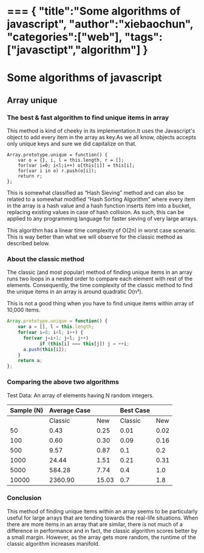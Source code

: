 ===
{
    "title":"Some algorithms of javascript",
    "author":"xiebaochun",
    "categories":["web"],
    "tags":["javasctipt","algorithm"]
}
===

# Some algorithms of javascript

## Array unique
### The best & fast algorithm to find unique items in array
This method is kind of cheeky in its implementation.It uses the Javascript's object to add every item in the array as key.As we all know,
objects accepts only unique keys and sure we did capitalize on that.
```
Array.prototype.unique = function() {
	var o = {}, i, l = this.length, r = [];
	for(var i=0; i<l;i++) o[this[i]] = this[i];
	for(var i in o) r.push(o[i]);
	return r;
};
``` 
This is somewhat classified as “Hash Sieving” method and can also be related to a somewhat modified “Hash Sorting Algorithm” where every item in the array is a hash value and a hash function inserts item into a bucket, replacing existing values in case of hash collision. As such, this can be applied to any programming language for faster sieving of very large arrays.

This algorithm has a linear time complexity of O(2n) in worst case scenario. This is way better than what we will observe for the classic method as described below.

### About the classic method
The classic (and most popular) method of finding unique items in an array runs two loops in a nested order to compare each element with rest of the elements. Consequently, the time complexity of the classic method to find the unique items in an array is around quadratic O(n²).

This is not a good thing when you have to find unique items within array of 10,000 items.
```javascript
Array.prototype.unique = function() {
    var a = [], l = this.length;
    for(var i=0; i<l; i++) {
      for(var j=i+1; j<l; j++)
            if (this[i] === this[j]) j = ++i;
      a.push(this[i]);
    }
    return a;
};
```
### Comparing the above two algorithms
Test Data: An array of elements having N random integers.

| Sample (N) | Average 	Case	|		| Best Case		|      |
| --- | --- | --- | --- | --- |
| 			 | Classic			|New	| Classic		| New	|
| 50		 | 0.43				|0.25	| 0.01			| 0.02	|
| 100		 | 0.60				|0.30	| 0.09			| 0.16	|
| 500		 | 9.57				|0.87	| 0.1			| 0.2	|
| 1000		 | 24.44			|1.51	| 0.21			| 0.31	|
| 5000		 | 584.28			|7.74	| 0.4			| 1.0	|
| 10000		 | 2360.90			|15.03	| 0.7			| 1.8	|

### Conclusion
This method of finding unique items within an array seems to be particularly useful for large arrays that are tending towards the real-life situations. When there are more items in an array that are similar, there is not much of a difference in performance and in fact, the classic algorithm scores better by a small margin. However, as the array gets more random, the runtime of the classic algorithm increases manifold.

## 